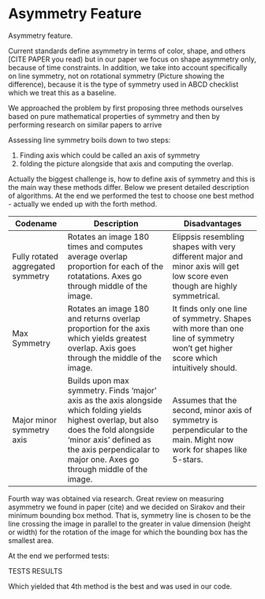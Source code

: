 # Asymmetry Feature

Asymmetry feature.

Current standards define asymmetry in terms of color, shape, and others [CITE PAPER you read) but in our paper we focus on shape asymmetry only, because of time constraints. In addition, we take into account specifically on line symmetry, not on rotational symmetry (Picture showing the difference), because it is the type of symmetry used in ABCD checklist which we treat this as a baseline. 

We approached the problem by first proposing three methods ourselves based on pure mathematical properties of symmetry and then by performing research on similar papers to arrive 

Assessing line symmetry boils down to two steps:

1. Finding axis which could be called an axis of symmetry
2. folding the picture alongside that axis and computing the overlap.

Actually the biggest challenge is, how to define axis of symmetry and this is the main way these methods differ. Below we present detailed description of algorithms. At the end we performed the test to choose one best method - actually we ended up with the forth method.

| Codename | Description | Disadvantages |
| --- | --- | --- |
| Fully rotated aggregated symmetry | Rotates an image 180 times and computes average overlap proportion for each of the rotatations. Axes go through middle of the image. | Elippsis resembling shapes with very different major and minor axis will get low score even though are highly symmetrical. |
| Max Symmetry | Rotates an image 180 and returns overlap proportion for the axis which yields greatest overlap. Axis goes through the middle of the image. | It finds only one line of symmetry. Shapes with more than one line of symmetry won’t get higher score which intuitively should. |
| Major minor symmetry axis | Builds upon max symmetry. Finds ‘major’ axis as the axis alongside which folding yields highest overlap, but also does the fold alongside ‘minor axis’ defined as the axis perpendicalar to major one. Axes go through middle of the image. | Assumes that the second, minor axis of symmetry is perpendicular to the main. Might now work for shapes like 5-stars. |

Fourth way was obtained via research. Great review on measuring asymmetry we found in paper (cite) and we decided on Sirakov and their minimum bounding box method. That is, symmetry line is chosen to be the line crossing the image in parallel to the greater in value dimension (height or width) for the rotation of the image for which the bounding box has the smallest area.

<DRAW IO GRAPHICS SHOWING THE WAY ALGORITHM WORKS>

At the end we performed tests:

TESTS RESULTS

Which yielded that 4th method is the best and was used in our code.

